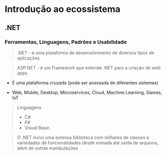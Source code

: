 # Introdução ao ecossistema

## .NET
### Ferramentas, Linguagens, Padrões e Usabilidade

> .NET - é uma plataforma de desenvolvimento de diversos tipos de aplicações

> ASP.NET - é um Framework que estende .NET para a criação de web apps.

* É uma plataforma cruzada (pode ser acessada de diferentes sistemas)

* Web, Mobile, Desktop, Microservices, Cloud, Machine Learning, Games, IoT

> Linguagens
> * C#
> * F#
> * Visual Basic

> O .NET inclui uma extensa biblioteca com milhares de classes e variedades de funcionalidades desde entrada até saída de arquivos, além de outras manipulações

